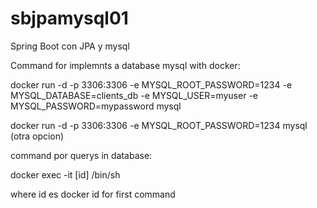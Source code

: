 # sbjpamysql01
Spring Boot con JPA y mysql

Command for implemnts a database mysql with docker:

docker run -d -p 3306:3306 -e MYSQL_ROOT_PASSWORD=1234 -e MYSQL_DATABASE=clients_db -e MYSQL_USER=myuser -e MYSQL_PASSWORD=mypassword mysql

docker run -d -p 3306:3306 -e MYSQL_ROOT_PASSWORD=1234 mysql (otra opcion)

command por querys in database:

docker exec -it [id] /bin/sh

where id es docker id for first command
